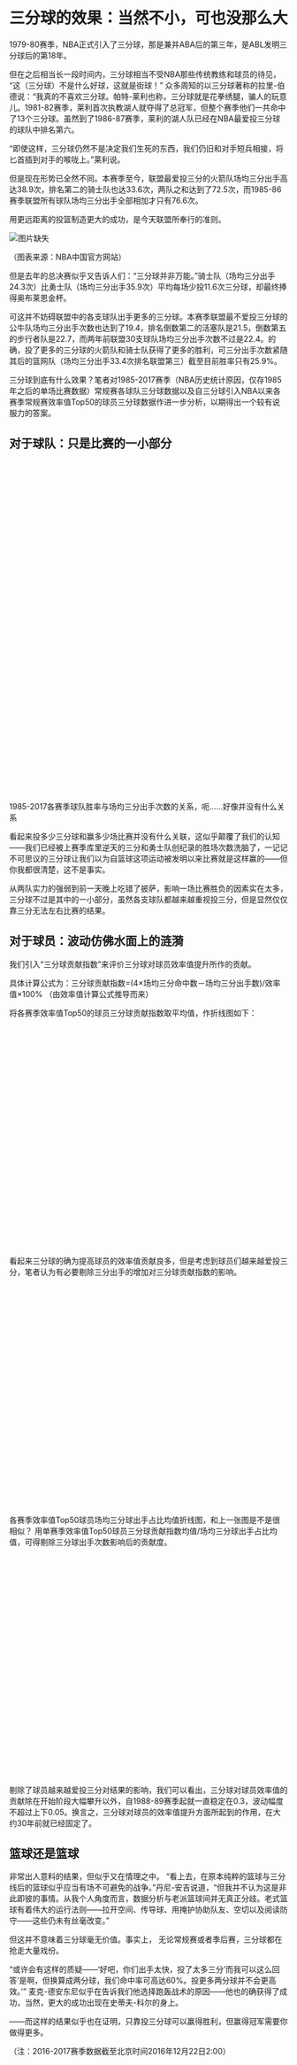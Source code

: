 # 三分球的效果：当然不小，可也没那么大

1979-80赛季，NBA正式引入了三分球，那是兼并ABA后的第三年，是ABL发明三分球后的第18年。

但在之后相当长一段时间内，三分球相当不受NBA那些传统教练和球员的待见， “这（三分球）不是什么好球，这就是街球！” 众多周知的以三分球著称的拉里-伯德说：“我真的不喜欢三分球。帕特-莱利也称，三分球就是花拳绣腿，骗人的玩意儿。1981-82赛季，莱利首次执教湖人就夺得了总冠军，但整个赛季他们一共命中了13个三分球。虽然到了1986-87赛季，莱利的湖人队已经在NBA最爱投三分球的球队中排名第六。

“即使这样，三分球仍然不是决定我们生死的东西，我们仍旧和对手短兵相接，将匕首插到对手的喉咙上。”莱利说。

但是现在形势已全然不同。本赛季至今，联盟最爱投三分的火箭队场均三分出手高达38.9次，排名第二的骑士队也达33.6次，两队之和达到了72.5次，而1985-86赛季联盟所有球队场均三分出手全部相加才只有76.6次。

用更远距离的投篮制造更大的成功，是今天联盟所奉行的准则。

![图片缺失](./data/129027163.png) 

（图表来源：NBA中国官方网站）

但是去年的总决赛似乎又告诉人们：“三分球并非万能。”骑士队（场均三分出手24.3次）比勇士队（场均三分出手35.9次）平均每场少投11.6次三分球，却最终捧得奥布莱恩金杯。

可这并不妨碍联盟中的各支球队出手更多的三分球。本赛季联盟最不爱投三分球的公牛队场均三分出手次数也达到了19.4，排名倒数第二的活塞队是21.5，倒数第五的步行者队是22.7，而两年前联盟30支球队场均三分出手次数不过是22.4。的确，投了更多的三分球的火箭队和骑士队获得了更多的胜利，可三分出手次数紧随其后的篮网队（场均三分出手33.4次排名联盟第三）截至目前胜率只有25.9%。

三分球到底有什么效果？笔者对1985-2017赛季（NBA历史统计原因，仅存1985年之后的单场比赛数据）常规赛各球队三分球数据以及自三分球引入NBA以来各赛季常规赛效率值Top50的球员三分球数据作进一步分析，以期得出一个较有说服力的答案。

## 对于球队：只是比赛的一小部分

<div id="chart1" style="width: 1000px; height: 600px;"></div>    

1985-2017各赛季球队胜率与场均三分出手次数的关系，呃……好像并没有什么关系

看起来投多少三分球和赢多少场比赛并没有什么关联，这似乎颠覆了我们的认知——我们已经被上赛季库里逆天的三分和勇士队创纪录的胜场次数洗脑了，一记记不可思议的三分球让我们以为自篮球这项运动被发明以来比赛就是这样赢的——但你我都很清楚，这不是事实。

从两队实力的强弱到前一天晚上吃错了披萨，影响一场比赛胜负的因素实在太多，三分球不过是其中的一小部分，虽然各支球队都越来越重视投三分，但是显然仅仅靠三分无法左右比赛的结果。

## 对于球员：波动仿佛水面上的涟漪

我们引入“三分球贡献指数”来评价三分球对球员效率值提升所作的贡献。

具体计算公式为：三分球贡献指数=(4×场均三分命中数－场均三分出手数)/效率值×100% （由效率值计算公式推导而来）

将各赛季效率值Top50的球员三分球贡献指数取平均值，作折线图如下：

<div id="chart2" style="width: 600px; height: 400px;"></div>  

看起来三分球的确为提高球员的效率值贡献良多，但是考虑到球员们越来越爱投三分，笔者认为有必要剔除三分出手的增加对三分球贡献指数的影响。

<div id="chart3" style="width: 600px; height: 400px;"></div>  

各赛季效率值Top50球员场均三分球出手占比均值折线图，和上一张图是不是很相似？
用单赛季效率值Top50球员三分球贡献指数均值/场均三分球出手占比均值，可得剔除三分球出手次数影响后的贡献度。

<div id="chart4" style="width: 600px; height: 400px;"></div>  

剔除了球员越来越爱投三分对结果的影响，我们可以看出，三分球对球员效率值的贡献除在开始阶段大幅攀升以外，自1988-89赛季起就一直稳定在0.3，波动幅度不超过上下0.05。换言之，三分球对球员的效率值提升方面所起到的作用，在大约30年前就已经固定了。

## 篮球还是篮球

非常出人意料的结果，但似乎又在情理之中。 “看上去，在原本纯粹的篮球与三分线后的篮球似乎应当有场不可避免的战争。”丹尼-安吉说道，“但我并不认为这是非此即彼的事情。从我个人角度而言，数据分析与老派篮球间并无真正分歧。老式篮球有着伟大的运行法则——拉开空间、传导球、用掩护协助队友、空切以及阅读防守——这些仍未有丝毫改变。”

但这并不意味着三分球毫无价值。事实上， 无论常规赛或者季后赛，三分球都在抢走大量戏份。

“或许会有这样的质疑——‘好吧，你们出手太快，投了太多三分’而我可以这么回答‘是啊，但换算成两分球，我们命中率可高达60%。投更多两分球并不会更高效。’” 麦克-德安东尼似乎在告诉我们他选择跑轰战术的原因——他也的确获得了成功，当然，更大的成功出现在史蒂夫-科尔的身上。

——而这样的结果似乎也在证明，只靠投三分球可以赢得胜利，但赢得冠军需要你做得更多。

（注：2016-2017赛季数据截至北京时间2016年12月22日2:00）

<script src="dist/bundle.js"></script>